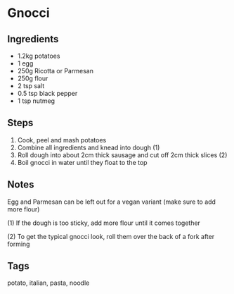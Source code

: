 # Gnocci

## Ingredients

* 1.2kg potatoes
* 1 egg
* 250g Ricotta or Parmesan
* 250g flour
* 2 tsp salt
* 0.5 tsp black pepper
* 1 tsp nutmeg

## Steps

1. Cook, peel and mash potatoes 
2. Combine all ingredients and knead into dough (1)
3. Roll dough into about 2cm thick sausage and cut off 2cm thick slices (2)
4. Boil gnocci in water until they float to the top

## Notes

Egg and Parmesan can be left out for a vegan variant (make sure to add more flour)

(1) If the dough is too sticky, add more flour until it comes together

(2) To get the typical gnocci look, roll them over the back of a fork after forming

## Tags
potato, italian, pasta, noodle
